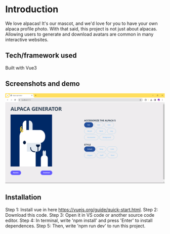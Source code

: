 # Introduction
We love alpacas! It's our mascot, and we'd love for you to have your own alpaca profile photo. With that said, this project is not just about alpacas. Allowing users to generate and download avatars are common in many interactive websites.
## Tech/framework used
Built with Vue3

## Screenshots and demo
![alt text](image.png)

## Installation
Step 1: Install vue in here https://vuejs.org/guide/quick-start.html. 
Step 2: Download this code. 
Step 3: Open it in VS code or another source code editor. 
Step 4: In terminal, write 'npm install' and press 'Enter' to install dependences. 
Step 5: Then, write 'npm run dev' to run this project. 

